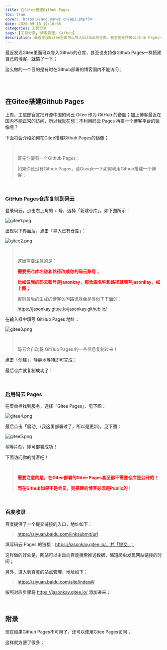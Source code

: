 ```yaml
---
title: 在Gitee搭建Github Pages
toc: true
cover: 'https://acg.yanwz.cn/api.php?74'
date: 2020-09-18 19:10:08
categories: 工具分享
tags: [工具分享, 博客管理, Github]
description: 最近发现Gitee里面可以导入Github的仓库，甚至也支持像Github Pages一样搭建自己的博客，就搞了一下；这么做的一个目的是有时在Github部署的博客国内不能访问；
---
```


最近发现Gitee里面可以导入Github的仓库，甚至也支持像Github Pages一样搭建自己的博客，就搞了一下；

这么做的一个目的是有时在Github部署的博客国内不能访问；

<br/>

<!--more-->

<br/>

## 在Gitee搭建Github Pages

上周，工信部官宣把开源中国的码云 Gitee 作为 GitHub 的备胎；加上博客最近在国内不能正常的访问，所以我就在想：不利用码云 Pages 再搭一个博客平台的镜像呢？

下面将会介绍如何在Gitee搭建Github Pages的镜像；

><br/>
>
>首先你要有一个Github Pages；
>
>如果你还没有Github Pages，请Google一下如何利用Github搭建一个博客；

<BR/>

### GitHub Pages仓库复制到码云

登录码云，点击右上角的 + 号，选择「新建仓库」，如下图所示：

![gitee1.png](https://cdn.jsdelivr.net/gh/jasonkayzk/blog_static@master/images/gitee1.png)

出现以下界面后，点击「导入已有仓库」：

![gitee2.png](https://cdn.jsdelivr.net/gh/jasonkayzk/blog_static@master/images/gitee2.png)

>   <BR/>
>
>   这里需要注意的是：
>
>   <font color="#f00">**需要把仓库名称和路径改成你的码云账号；**</font>
>
>   <font color="#f00">**比如说我的码云账号是jasonkay，那仓库名称和路径就填写jasonkay，如上图；**</font>
>
>   否则最后的生成的博客访问路径就会是类似于下面的：
>
>    https://jasonkay.gitee.io/jasonkay.github.io/

在输入框中填写 GitHub Pages 地址：

![gitee3.png](https://cdn.jsdelivr.net/gh/jasonkayzk/blog_static@master/images/gitee3.png)

>   <BR/>
>
>   码云会自动将 GitHub Pages 的一些信息复制过来！

点击「创建」，静静地等待即可完成；

最后仓库就复制成功了！

<BR/>

### 启用码云 Pages

在菜单栏找到服务，选择「Gitee Pages」，见下图： 

![gitee4.png](https://cdn.jsdelivr.net/gh/jasonkayzk/blog_static@master/images/gitee4.png)

最后点击「启动」(我这里部署过了，所以是更新)，见下图：

![gitee5.png](https://cdn.jsdelivr.net/gh/jasonkayzk/blog_static@master/images/gitee5.png)

稍等片刻，即可部署成功！

下面访问你的博客吧！

><BR/>
>
><font color="#f00">**需要注意的是，在Gitee部署的Gitee Pages甚至都不需要仓库是公开的！**</font>
>
><font color="#f00">**而在Github如果不是会员，则搭建的博客必须是Public的！**</font>

<BR/>

### 百度收录

百度提供了一个提交链接的入口，地址如下：

>   https://ziyuan.baidu.com/linksubmit/url

填写码云 Pages 的链接：https://jasonkay.gitee.io/，并「提交」；

这样做的好处是，网站可以主动向百度搜索推送数据，缩短爬虫发现网站链接的时间；

另外，进入到百度的站点管理，地址如下：

>   https://ziyuan.baidu.com/site/index#/

按照对应步骤将 https://jasonkay.gitee.io/ 添加进来；

<br/>

## 附录

现在如果Github Pages不可用了，还可以使用Gitee Pages访问；

这样就方便了很多；

<br/>